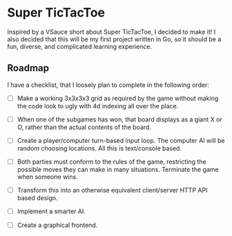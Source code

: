 # Super TicTacToe

Inspired by a VSauce short about Super TicTacToe, I decided to make it!
I also decided that this will be my first project written in Go, so it
should be a fun, diverse, and complicated learning experience.

## Roadmap

I have a checklist, that I loosely plan to complete in the following order:

- [ ] Make a working 3x3x3x3 grid as required by the game without making
the code look to ugly with 4d indexing all over the place.

- [ ] When one of the subgames has won, that board displays as a giant X or O,
rather than the actual contents of the board.

- [ ] Create a player/computer turn-based input loop. The computer AI will be 
random choosing locations. All this is text/console based.

- [ ] Both parties must conform to the rules of the game, restricting the possible
moves they can make in many situations. Terminate the game when someone wins. 

- [ ] Transform this into an otherwise equivalent client/server HTTP API based design.

- [ ] Implement a smarter AI.

- [ ] Create a graphical frontend.

